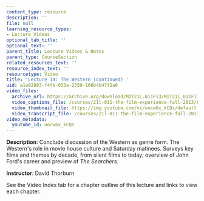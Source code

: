 ```yaml
---
content_type: resource
description: ''
file: null
learning_resource_types:
- Lecture Videos
optional_tab_title: ''
optional_text: ''
parent_title: Lecture Videos & Notes
parent_type: CourseSection
related_resources_text: ''
resource_index_text: ''
resourcetype: Video
title: 'Lecture 14: The Western (continued) '
uid: a1a92803-f4fb-033a-2350-166b4b47f2a0
video_files:
  archive_url: https://archive.org/download/MIT21L.011F13/MIT21L_011F13_L14_300k.mp4
  video_captions_file: /courses/21l-011-the-film-experience-fall-2013/b089c61a7c2a57bea1a72c9d2c672d9e_oocw6x_kCQs.vtt
  video_thumbnail_file: https://img.youtube.com/vi/oocw6x_kCQs/default.jpg
  video_transcript_file: /courses/21l-011-the-film-experience-fall-2013/a94c10ab95a80fb8b72cebb7f235b6d6_oocw6x_kCQs.pdf
video_metadata:
  youtube_id: oocw6x_kCQs
---
```


**Description**: Conclude discussion of the Western as genre form. The Western's role in movie house culture and Saturday matinees. Surveys key films and themes by decade, from silent films to today; overview of John Ford's career and preview of _The Searchers_.

**Instructor**: David Thorburn

See the Video Index tab for a chapter outline of this lecture and links to view each chapter.